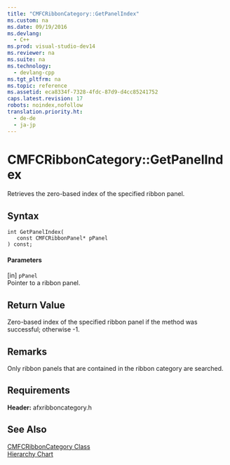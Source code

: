 ```yaml
---
title: "CMFCRibbonCategory::GetPanelIndex"
ms.custom: na
ms.date: 09/19/2016
ms.devlang: 
  - C++
ms.prod: visual-studio-dev14
ms.reviewer: na
ms.suite: na
ms.technology: 
  - devlang-cpp
ms.tgt_pltfrm: na
ms.topic: reference
ms.assetid: eca8334f-7328-4fdc-87d9-d4cc85241752
caps.latest.revision: 17
robots: noindex,nofollow
translation.priority.ht: 
  - de-de
  - ja-jp
---
```

# CMFCRibbonCategory::GetPanelIndex
Retrieves the zero-based index of the specified ribbon panel.  
  
## Syntax  
  
```  
int GetPanelIndex(  
   const CMFCRibbonPanel* pPanel   
) const;  
```  
  
#### Parameters  
 [in] `pPanel`  
 Pointer to a ribbon panel.  
  
## Return Value  
 Zero-based index of the specified ribbon panel if the method was successful; otherwise -1.  
  
## Remarks  
 Only ribbon panels that are contained in the ribbon category are searched.  
  
## Requirements  
 **Header:** afxribboncategory.h  
  
## See Also  
 [CMFCRibbonCategory Class](../vs140/CMFCRibbonCategory-Class.md)   
 [Hierarchy Chart](../vs140/Hierarchy-Chart.md)